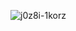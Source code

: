 ![j0z8i-1korz](https://github.com/jiruochong/processing_workshop/assets/142318719/988232d8-af66-41c6-b383-7d1757bfdb53)
